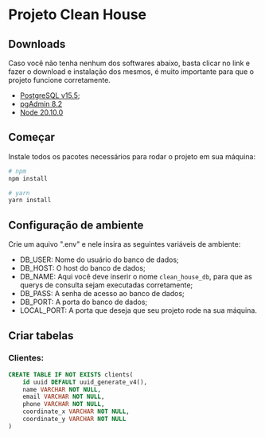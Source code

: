 # Projeto Clean House

## Downloads

Caso você não tenha nenhum dos softwares abaixo, basta clicar no link e fazer o download e instalação dos mesmos, é muito importante para que o projeto funcione corretamente.

- [PostgreSQL v15.5](https://www.postgresql.org/);
- [pgAdmin 8.2](https://www.pgadmin.org/)
- [Node 20.10.0](https://nodejs.org/en)

## Começar

Instale todos os pacotes necessários para rodar o projeto em sua máquina:

```bash
# npm
npm install

# yarn
yarn install
```

## Configuração de ambiente

Crie um aquivo ".env" e nele insira as seguintes variáveis de ambiente:

- DB_USER: Nome do usuário do banco de dados;
- DB_HOST: O host do banco de dados;
- DB_NAME: Aqui você deve inserir o nome ```clean_house_db```, para que as querys de consulta sejam executadas corretamente;
- DB_PASS: A senha de acesso ao banco de dados;
- DB_PORT: A porta do banco de dados;
- LOCAL_PORT: A porta que deseja que seu projeto rode na sua máquina.

## Criar tabelas

### Clientes:

```sql
CREATE TABLE IF NOT EXISTS clients(
	id uuid DEFAULT uuid_generate_v4(),
	name VARCHAR NOT NULL,
	email VARCHAR NOT NULL,
	phone VARCHAR NOT NULL,
    coordinate_x VARCHAR NOT NULL,
    coordinate_y VARCHAR NOT NULL
)
```